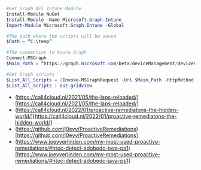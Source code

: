 ```powershell
#Get Graph API Intune Module
Install-Module NuGet
Install-Module -Name Microsoft.Graph.Intune
Import-Module Microsoft.Graph.Intune -Global

#The path where the scripts will be saved
$Path = “C:\temp”

#The connection to Azure Graph
Connect-MSGraph
$Main_Path = “https://graph.microsoft.com/beta/deviceManagement/deviceHealthScripts”

#Get Graph scripts
$List_All_Scripts = (Invoke-MSGraphRequest -Url $Main_Path -HttpMethod Get).value
$List_All_Scripts | out-gridview
```

- (https://call4cloud.nl/2021/05/the-laps-reloaded/)[https://call4cloud.nl/2021/05/the-laps-reloaded/] 
- (https://call4cloud.nl/2022/01/proactive-remediatons-the-hidden-world/)[https://call4cloud.nl/2022/01/proactive-remediatons-the-hidden-world/]
- (https://github.com/j0eyv/ProactiveRemediations)[https://github.com/j0eyv/ProactiveRemediations]
- (https://www.joeyverlinden.com/my-most-used-proactive-remediations/#htoc-detect-adobedc-java-ps1)[https://www.joeyverlinden.com/my-most-used-proactive-remediations/#htoc-detect-adobedc-java-ps1]
